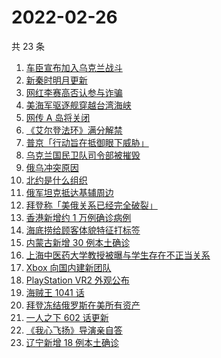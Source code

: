 # 2022-02-26

共 23 条

<!-- BEGIN ZHIHUSEARCH -->
<!-- 最后更新时间 Sat Feb 26 2022 11:12:32 GMT+0800 (China Standard Time) -->
1. [车臣宣布加入乌克兰战斗](https://www.zhihu.com/search?q=车臣)
1. [新秦时明月更新](https://www.zhihu.com/search?q=新秦时明月)
1. [网红李赛高否认参与诈骗](https://www.zhihu.com/search?q=李赛高)
1. [美海军驱逐舰穿越台湾海峡](https://www.zhihu.com/search?q=美海军驱逐舰)
1. [网传 A 岛将关闭](https://www.zhihu.com/search?q=a岛)
1. [《艾尔登法环》满分解禁](https://www.zhihu.com/search?q=艾尔登法环)
1. [普京「行动旨在抵御眼下威胁」](https://www.zhihu.com/search?q=普京讲话)
1. [乌克兰国民卫队司令部被摧毁](https://www.zhihu.com/search?q=乌克兰国民卫队司令部)
1. [俄乌冲突原因](https://www.zhihu.com/search?q=俄乌冲突原因)
1. [北约是什么组织](https://www.zhihu.com/search?q=北约是什么组织)
1. [俄军坦克抵达基辅周边](https://www.zhihu.com/search?q=俄罗斯乌克兰)
1. [拜登称「美俄关系已经完全破裂」](https://www.zhihu.com/search?q=美俄)
1. [香港新增约 1 万例确诊病例](https://www.zhihu.com/search?q=香港疫情)
1. [海底捞给顾客体貌特征打标签](https://www.zhihu.com/search?q=海底捞)
1. [内蒙古新增 30 例本土确诊](https://www.zhihu.com/search?q=内蒙古新增)
1. [上海中医药大学教授被曝与学生存在不正当关系](https://www.zhihu.com/search?q=上海中医药大学)
1. [Xbox 向国内建新团队](https://www.zhihu.com/search?q=xbox)
1. [PlayStation VR2 外观公布](https://www.zhihu.com/search?q=PlayStation)
1. [海贼王 1041 话](https://www.zhihu.com/search?q=海贼王)
1. [拜登冻结俄罗斯在美所有资产](https://www.zhihu.com/search?q=美国俄罗斯)
1. [一人之下 602 话更新](https://www.zhihu.com/search?q=一人之下)
1. [《我心飞扬》导演亲自答](https://www.zhihu.com/search?q=我心飞扬)
1. [辽宁新增 18 例本土确诊](https://www.zhihu.com/search?q=辽宁新增)
<!-- END ZHIHUSEARCH -->
